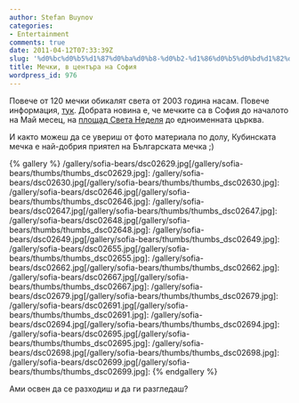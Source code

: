 ```yaml
---
author: Stefan Buynov
categories:
- Entertainment
comments: true
date: 2011-04-12T07:33:39Z
slug: '%d0%bc%d0%b5%d1%87%d0%ba%d0%b8-%d0%b2-%d1%86%d0%b5%d0%bd%d1%82%d1%8a%d1%80%d0%b0-%d0%bd%d0%b0-%d1%81%d0%be%d1%84%d0%b8%d1%8f'
title: Мечки, в центъра на София
wordpress_id: 976
---
```


Повече от 120 мечки обикалят света от 2003 година насам. Повече информация, [тук](http://www.buddy-baer.com/united-buddy-bears/world-tour/sofija-2011.html).
Добрата новина е, че мечките са в София до началото на Май месец, на [площад Света Неделя](http://bg360.net/pano/sofia/sveta-nedelya.php) до едноименната църква.

И както можеш да се увериш от фото материала по долу, Кубинската мечка е най-добрия приятел на Българската мечка ;) 

{% gallery %}
/gallery/sofia-bears/dsc02629.jpg[/gallery/sofia-bears/thumbs/thumbs_dsc02629.jpg]: 
/gallery/sofia-bears/dsc02630.jpg[/gallery/sofia-bears/thumbs/thumbs_dsc02630.jpg]: 
/gallery/sofia-bears/dsc02646.jpg[/gallery/sofia-bears/thumbs/thumbs_dsc02646.jpg]: 
/gallery/sofia-bears/dsc02647.jpg[/gallery/sofia-bears/thumbs/thumbs_dsc02647.jpg]: 
/gallery/sofia-bears/dsc02648.jpg[/gallery/sofia-bears/thumbs/thumbs_dsc02648.jpg]: 
/gallery/sofia-bears/dsc02649.jpg[/gallery/sofia-bears/thumbs/thumbs_dsc02649.jpg]: 
/gallery/sofia-bears/dsc02655.jpg[/gallery/sofia-bears/thumbs/thumbs_dsc02655.jpg]: 
/gallery/sofia-bears/dsc02662.jpg[/gallery/sofia-bears/thumbs/thumbs_dsc02662.jpg]: 
/gallery/sofia-bears/dsc02667.jpg[/gallery/sofia-bears/thumbs/thumbs_dsc02667.jpg]: 
/gallery/sofia-bears/dsc02679.jpg[/gallery/sofia-bears/thumbs/thumbs_dsc02679.jpg]: 
/gallery/sofia-bears/dsc02691.jpg[/gallery/sofia-bears/thumbs/thumbs_dsc02691.jpg]: 
/gallery/sofia-bears/dsc02694.jpg[/gallery/sofia-bears/thumbs/thumbs_dsc02694.jpg]: 
/gallery/sofia-bears/dsc02695.jpg[/gallery/sofia-bears/thumbs/thumbs_dsc02695.jpg]: 
/gallery/sofia-bears/dsc02698.jpg[/gallery/sofia-bears/thumbs/thumbs_dsc02698.jpg]: 
/gallery/sofia-bears/dsc02699.jpg[/gallery/sofia-bears/thumbs/thumbs_dsc02699.jpg]: 
{% endgallery %}

Ами освен да се разходиш и да ги разгледаш?

